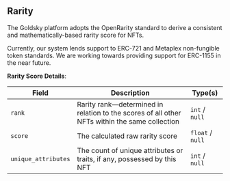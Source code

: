 ## Rarity

The Goldsky platform adopts the OpenRarity standard to derive a consistent and mathematically-based rarity score for NFTs.

Currently, our system lends support to ERC-721 and Metaplex non-fungible token standards. We are working towards providing support for ERC-1155 in the near future.

**Rarity Score Details**:

Field | Description | Type(s)
--- | --- | ---
`rank` | Rarity rank—determined in relation to the scores of all other NFTs within the same collection | `int` / `null`
`score` | The calculated raw rarity score | `float` / `null`
`unique_attributes` | The count of unique attributes or traits, if any, possessed by this NFT | `int` / `null`